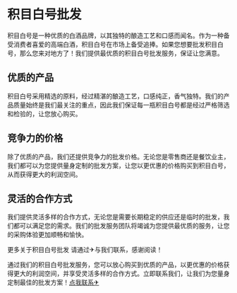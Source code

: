 # 积目白号批发

积目白号是一种优质的白酒品牌，以其独特的酿造工艺和口感而闻名。作为一种备受消费者喜爱的高端白酒，积目白号在市场上备受追捧。如果您想要批发积目白号，那么您来对地方了！我们提供最优质的积目白号批发服务，保证让您满意。

## 优质的产品
积目白号采用精选的原料，经过精湛的酿造工艺，口感纯正，香气独特。我们的产品质量始终是我们最关注的重点，因此我们保证每一瓶积目白号都是经过严格筛选和检验的，让您放心购买。

## 竞争力的价格
除了优质的产品，我们还提供竞争力的批发价格。无论您是零售商还是餐饮业主，我们都可以为您提供量身定制的批发方案，让您以更优惠的价格购买到积目白号，从而获得更大的利润空间。

## 灵活的合作方式
我们提供灵活多样的合作方式，无论您是需要长期稳定的供应还是临时的批发，我们都可以满足您的需求。我们的批发服务团队将竭诚为您提供最优质的服务，让您的采购体验更加顺畅和愉快。

更多关于积目白号批发 请通过✈与我们联系，感谢阅读！

通过我们的积目白号批发服务，您可以放心购买到优质的产品，以更优惠的价格获得更大的利润空间，并享受灵活多样的合作方式。立即联系我们，让我们为您量身定制最佳的批发方案！[点我联系✈](https://vip.k02.cc)